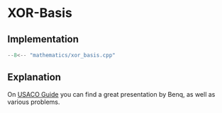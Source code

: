 # XOR-Basis

## Implementation

```cpp title="XOR Basis"
--8<-- "mathematics/xor_basis.cpp"
```

## Explanation

On [USACO Guide](https://usaco.guide/adv/xor-basis?lang=cpp) you can find a great presentation by Benq, as well as various problems.
